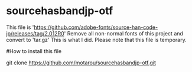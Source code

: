 # sourcehasbandjp-otf
This file is 'https://github.com/adobe-fonts/source-han-code-jp/releases/tag/2.012R0' Remove all non-normal fonts of this project and convert to 'tar.gz' This is what I did.
Please note that this file is temporary.

#How to install this file

git clone https://github.com/motarou/sourcehasbandjp-otf.git
